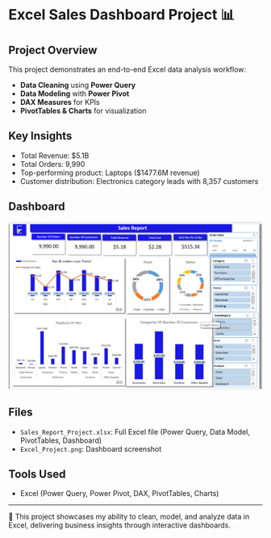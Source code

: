 # Excel Sales Dashboard Project 📊

## Project Overview
This project demonstrates an end-to-end Excel data analysis workflow:
- **Data Cleaning** using **Power Query**
- **Data Modeling** with **Power Pivot**
- **DAX Measures** for KPIs
- **PivotTables & Charts** for visualization

## Key Insights
- Total Revenue: $5.1B  
- Total Orders: 9,990  
- Top-performing product: Laptops ($1477.6M revenue)  
- Customer distribution: Electronics category leads with 8,357 customers  

## Dashboard

![Sales Dashboard](sales_analysis_1.png)


## Files
- `Sales_Report_Project.xlsx`: Full Excel file (Power Query, Data Model, PivotTables, Dashboard)
- `Excel_Project.png`: Dashboard screenshot

## Tools Used
- Excel (Power Query, Power Pivot, DAX, PivotTables, Charts)

---
📌 This project showcases my ability to clean, model, and analyze data in Excel, delivering business insights through interactive dashboards.

